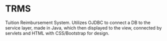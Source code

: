 # TRMS
Tuition Reimbursement System. Utilizes OJDBC to connect a DB to the service layer, made in Java, which then displayed to the view, connected by servlets and HTML with CSS/Bootstrap for design.

